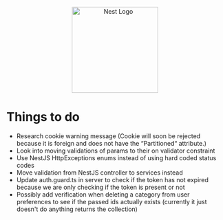 <p align="center">
  <a href="http://nestjs.com/" target="blank"><img src="https://nestjs.com/img/logo-small.svg" width="200" alt="Nest Logo" /></a>
</p>

[circleci-image]: https://img.shields.io/circleci/build/github/nestjs/nest/master?token=abc123def456
[circleci-url]: https://circleci.com/gh/nestjs/nest

# Things to do
- Research cookie warning message (Cookie will soon be rejected because it is foreign and does not have the “Partitioned“ attribute.)
- Look into moving validations of params to their on validator constraint
- Use NestJS HttpExceptions enums instead of using hard coded status codes
- Move validation from NestJS controller to services instead
- Update auth.guard.ts in server to check if the token has not expired because we are only checking if the token is present or not
- Possibly add verification when deleting a category from user preferences to see if the passed ids actually exists (currently it just doesn't do anything returns the collection)
